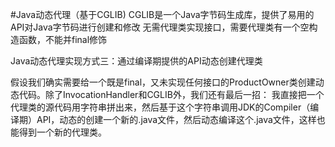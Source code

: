 #Java动态代理（基于CGLIB) CGLIB是一个Java字节码生成库，提供了易用的API对Java字节码进行创建和修改 无需代理类实现接口，需要代理类有一个空构造函数，不能并final修饰

Java动态代理实现方式三：通过编译期提供的API动态创建代理类

假设我们确实需要给一个既是final，又未实现任何接口的ProductOwner类创建动态代码。除了InvocationHandler和CGLIB外，我们还有最后一招： 我直接把一个代理类的源代码用字符串拼出来，然后基于这个字符串调用JDK的Compiler（编译期）API，动态的创建一个新的.java文件，然后动态编译这个.java文件，这样也能得到一个新的代理类。